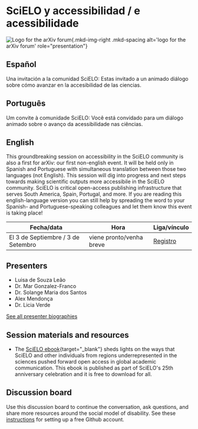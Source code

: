 # SciELO y accessibilidad / e acessibilidade

![Logo for the arXiv forum](../../assets/arxiv-forum-logo-full-2024.svg){.mkd-img-right .mkd-spacing alt='logo for the arXiv forum' role="presentation"}

## Español
Una invitación a la comunidad SciELO: Estas invitado a un animado diálogo sobre cómo avanzar en la accesibilidad de las ciencias.

## Português
Um convite à comunidade SciELO: Você está convidado para um diálogo animado sobre o avanço da acessibilidade nas ciências.

## English
This groundbreaking session on accessibility in the SciELO community is also a first for arXiv: our first non-english event. It will be held only in Spanish and Portuguese with simultaneous translation between those two languages (not English). This session will dig into progress and next steps towards making scientific outputs more accessibile in the SciELO community. SciELO is critical open-access publishing infrastructure that serves South America, Spain, Portugal, and more. If you are reading this english-language version you can still help by spreading the word to your Spanish- and Portuguese-speaking colleagues and let them know this event is taking place!

| Fecha/data | Hora | Liga/vínculo |
|---|---|---|
| El 3 de Septiembre / 3 de Setembro | viene pronto/venha breve | [Registro](https://cornell.ca1.qualtrics.com/jfe/form/SV_eEZ1d27LF2fVM7Y) |

## Presenters

- Luisa de Souza Leão
- Dr. Mar Gonzalez-Franco
- Dr. Solange Maria dos Santos
- Alex Mendonça
- Dr. Licia Verde

[See all presenter biographies](presenters)

## Session materials and resources
- The [SciELO ebook](https://25.scielo.org/en/we-so-loved-open-access/){target="_blank"} sheds lights on the ways that SciELO and other individuals from regions underrepresented in the sciences pushed forward open access in global academic communication. This ebook is published as part of SciELO's 25th anniversary celebration and it is free to download for all.

## Discussion board
Use this discussion board to continue the conversation, ask questions, and share more resources around the social model of disability. See these [instructions](discussion-board.md) for setting up a free Github account.
